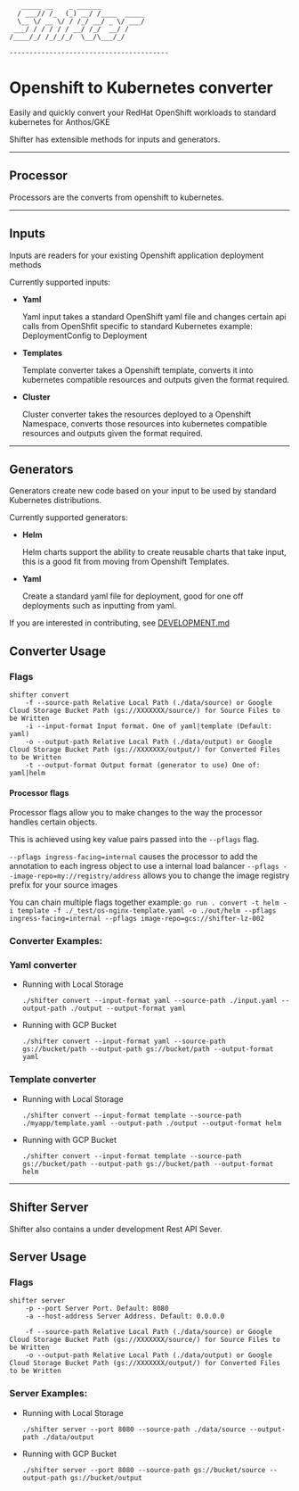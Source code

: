```
   _____ __    _ ______
  / ___// /_  (_) __/ /____  _____
  \__ \/ __ \/ / /_/ __/ _ \/ ___/
 ___/ / / / / / __/ /_/  __/ /
/____/_/ /_/_/_/  \__/\___/_/

----------------------------------------
```

# Openshift to Kubernetes converter

Easily and quickly convert your RedHat OpenShift workloads to standard kubernetes for Anthos/GKE

Shifter has extensible methods for inputs and generators.

---

## Processor

Processors are the converts from openshift to kubernetes.

---

## Inputs

Inputs are readers for your existing Openshift application deployment methods

Currently supported inputs:

- **Yaml**

  Yaml input takes a standard OpenShift yaml file and changes certain api calls from OpenShfit specific to standard Kubernetes example: DeploymentConfig to Deployment

- **Templates**

  Template converter takes a Openshift template, converts it into kubernetes compatible resources and outputs given the format required.

- **Cluster**

  Cluster converter takes the resources deployed to a Openshift Namespace, converts those resources into kubernetes compatible resources and outputs given the format required.

---

## Generators

Generators create new code based on your input to be used by standard Kubernetes distributions.

Currently supported generators:

- **Helm**

  Helm charts support the ability to create reusable charts that take input, this is a good fit from moving from Openshift Templates.

- **Yaml**

  Create a standard yaml file for deployment, good for one off deployments such as inputting from yaml.

If you are interested in contributing, see [DEVELOPMENT.md](./DEVELOPMENT.md)

## Converter Usage

### Flags

```
shifter convert
    -f --source-path Relative Local Path (./data/source) or Google Cloud Storage Bucket Path (gs://XXXXXXX/source/) for Source Files to be Written
    -i --input-format Input format. One of yaml|template (Default: yaml)
    -o --output-path Relative Local Path (./data/output) or Google Cloud Storage Bucket Path (gs://XXXXXXX/output/) for Converted Files to be Written
    -t --output-format Output format (generator to use) One of: yaml|helm
```

#### Processor flags

Processor flags allow you to make changes to the way the processor handles certain objects.

This is achieved using key value pairs passed into the `--pflags` flag.

`--pflags ingress-facing=internal` causes the processor to add the annotation to each ingress object to use a internal load balancer
`--pflags --image-repo=my://registry/address` allows you to change the image registry prefix for your source images

You can chain multiple flags together example:
``go run . convert -t helm -i template -f ./_test/os-nginx-template.yaml -o ./out/helm --pflags ingress-facing=internal --pflags image-repo=gcs://shifter-lz-002``

### Converter Examples:

### Yaml converter

- Running with Local Storage

  `./shifter convert --input-format yaml --source-path ./input.yaml --output-path ./output --output-format yaml `

- Running with GCP Bucket

  `./shifter convert --input-format yaml --source-path gs://bucket/path --output-path gs://bucket/path --output-format yaml `

### Template converter

- Running with Local Storage

  `./shifter convert --input-format template --source-path ./myapp/template.yaml --output-path ./output --output-format helm `

- Running with GCP Bucket

  `./shifter convert --input-format template --source-path gs://bucket/path --output-path gs://bucket/path --output-format helm `

---

## Shifter Server

Shifter also contains a under development Rest API Sever.

## Server Usage

### Flags

```
shifter server
    -p --port Server Port. Default: 8080
    -a --host-address Server Address. Default: 0.0.0.0

    -f --source-path Relative Local Path (./data/source) or Google Cloud Storage Bucket Path (gs://XXXXXXX/source/) for Source Files to be Written
    -o --output-path Relative Local Path (./data/output) or Google Cloud Storage Bucket Path (gs://XXXXXXX/output/) for Converted Files to be Written
```

### Server Examples:

- Running with Local Storage

  `./shifter server --port 8080 --source-path ./data/source --output-path ./data/output `

- Running with GCP Bucket

  `./shifter server --port 8080 --source-path gs://bucket/source --output-path gs://bucket/output `
